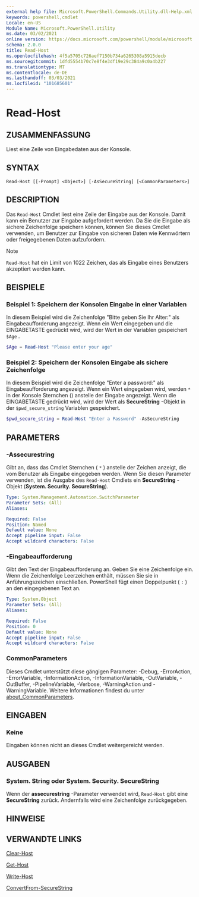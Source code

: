 ```yaml
---
external help file: Microsoft.PowerShell.Commands.Utility.dll-Help.xml
keywords: powershell,cmdlet
Locale: en-US
Module Name: Microsoft.PowerShell.Utility
ms.date: 03/02/2021
online version: https://docs.microsoft.com/powershell/module/microsoft.powershell.utility/read-host?view=powershell-7&WT.mc_id=ps-gethelp
schema: 2.0.0
title: Read-Host
ms.openlocfilehash: 4f5a5705c726aef7150b734a6265308a5915decb
ms.sourcegitcommit: 1dfd5554b70c7e8f4e3df19e29c384a9c0a4b227
ms.translationtype: MT
ms.contentlocale: de-DE
ms.lasthandoff: 03/03/2021
ms.locfileid: "101685601"
---
```

# Read-Host

## ZUSAMMENFASSUNG
Liest eine Zeile von Eingabedaten aus der Konsole.

## SYNTAX

```
Read-Host [[-Prompt] <Object>] [-AsSecureString] [<CommonParameters>]
```

## DESCRIPTION

Das `Read-Host` Cmdlet liest eine Zeile der Eingabe aus der Konsole. Damit kann ein Benutzer zur Eingabe aufgefordert werden. Da Sie die Eingabe als sichere Zeichenfolge speichern können, können Sie dieses Cmdlet verwenden, um Benutzer zur Eingabe von sicheren Daten wie Kennwörtern oder freigegebenen Daten aufzufordern.

> [!NOTE]
> `Read-Host` hat ein Limit von 1022 Zeichen, das als Eingabe eines Benutzers akzeptiert werden kann.

## BEISPIELE

### Beispiel 1: Speichern der Konsolen Eingabe in einer Variablen

In diesem Beispiel wird die Zeichenfolge "Bitte geben Sie Ihr Alter:" als Eingabeaufforderung angezeigt. Wenn ein Wert eingegeben und die EINGABETASTE gedrückt wird, wird der Wert in der Variablen gespeichert `$Age` .

```powershell
$Age = Read-Host "Please enter your age"
```

### Beispiel 2: Speichern der Konsolen Eingabe als sichere Zeichenfolge

In diesem Beispiel wird die Zeichenfolge "Enter a password:" als Eingabeaufforderung angezeigt. Wenn ein Wert eingegeben wird, werden `*` in der Konsole Sternchen () anstelle der Eingabe angezeigt. Wenn die EINGABETASTE gedrückt wird, wird der Wert als **SecureString** -Objekt in der `$pwd_secure_string` Variablen gespeichert.

```powershell
$pwd_secure_string = Read-Host "Enter a Password" -AsSecureString
```

## PARAMETERS

### -Assecurestring

Gibt an, dass das Cmdlet Sternchen ( `*` ) anstelle der Zeichen anzeigt, die vom Benutzer als Eingabe eingegeben werden. Wenn Sie diesen Parameter verwenden, ist die Ausgabe des `Read-Host` Cmdlets ein **SecureString** -Objekt (**System. Security. SecureString**).

```yaml
Type: System.Management.Automation.SwitchParameter
Parameter Sets: (All)
Aliases:

Required: False
Position: Named
Default value: None
Accept pipeline input: False
Accept wildcard characters: False
```

### -Eingabeaufforderung

Gibt den Text der Eingabeaufforderung an. Geben Sie eine Zeichenfolge ein. Wenn die Zeichenfolge Leerzeichen enthält, müssen Sie sie in Anführungszeichen einschließen. PowerShell fügt einen Doppelpunkt ( `:` ) an den eingegebenen Text an.

```yaml
Type: System.Object
Parameter Sets: (All)
Aliases:

Required: False
Position: 0
Default value: None
Accept pipeline input: False
Accept wildcard characters: False
```

### CommonParameters

Dieses Cmdlet unterstützt diese gängigen Parameter: -Debug, -ErrorAction, -ErrorVariable, -InformationAction, -InformationVariable, -OutVariable, -OutBuffer, -PipelineVariable, -Verbose, -WarningAction und -WarningVariable. Weitere Informationen findest du unter [about_CommonParameters](https://go.microsoft.com/fwlink/?LinkID=113216).

## EINGABEN

### Keine

Eingaben können nicht an dieses Cmdlet weitergereicht werden.

## AUSGABEN

### System. String oder System. Security. SecureString

Wenn der **assecurestring** -Parameter verwendet wird, `Read-Host` gibt eine **SecureString** zurück. Andernfalls wird eine Zeichenfolge zurückgegeben.

## HINWEISE

## VERWANDTE LINKS

[Clear-Host](../microsoft.powershell.core/clear-host.md)

[Get-Host](Get-Host.md)

[Write-Host](Write-Host.md)

[ConvertFrom-SecureString](../Microsoft.PowerShell.Security/ConvertFrom-SecureString.md)
